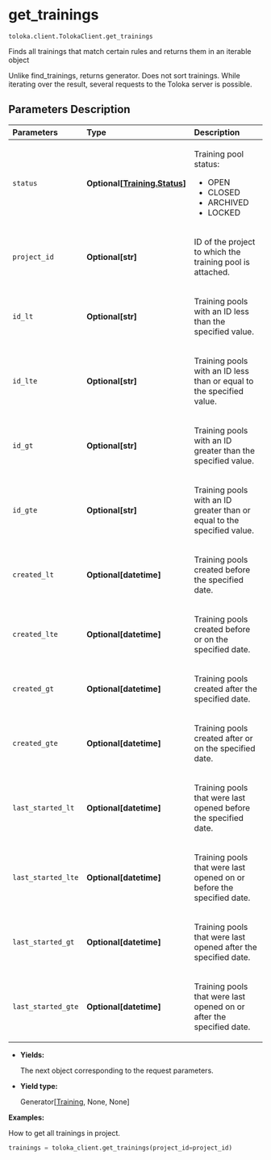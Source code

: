 # get_trainings
`toloka.client.TolokaClient.get_trainings`

Finds all trainings that match certain rules and returns them in an iterable object


Unlike find_trainings, returns generator. Does not sort trainings.
While iterating over the result, several requests to the Toloka server is possible.

## Parameters Description

| Parameters | Type | Description |
| :----------| :----| :-----------|
`status`|**Optional\[[Training.Status](toloka.client.training.Training.Status.md)\]**|<p>Training pool status:<ul><li>OPEN</li><li>CLOSED</li><li>ARCHIVED</li><li>LOCKED</li></ul></p>
`project_id`|**Optional\[str\]**|<p>ID of the project to which the training pool is attached.</p>
`id_lt`|**Optional\[str\]**|<p>Training pools with an ID less than the specified value.</p>
`id_lte`|**Optional\[str\]**|<p>Training pools with an ID less than or equal to the specified value.</p>
`id_gt`|**Optional\[str\]**|<p>Training pools with an ID greater than the specified value.</p>
`id_gte`|**Optional\[str\]**|<p>Training pools with an ID greater than or equal to the specified value.</p>
`created_lt`|**Optional\[datetime\]**|<p>Training pools created before the specified date.</p>
`created_lte`|**Optional\[datetime\]**|<p>Training pools created before or on the specified date.</p>
`created_gt`|**Optional\[datetime\]**|<p>Training pools created after the specified date.</p>
`created_gte`|**Optional\[datetime\]**|<p>Training pools created after or on the specified date.</p>
`last_started_lt`|**Optional\[datetime\]**|<p>Training pools that were last opened before the specified date.</p>
`last_started_lte`|**Optional\[datetime\]**|<p>Training pools that were last opened on or before the specified date.</p>
`last_started_gt`|**Optional\[datetime\]**|<p>Training pools that were last opened after the specified date.</p>
`last_started_gte`|**Optional\[datetime\]**|<p>Training pools that were last opened on or after the specified date.</p>

* **Yields:**

  The next object corresponding to the request parameters.

* **Yield type:**

  Generator\[[Training](toloka.client.training.Training.md), None, None\]

**Examples:**

How to get all trainings in project.

```python
trainings = toloka_client.get_trainings(project_id=project_id)
```
